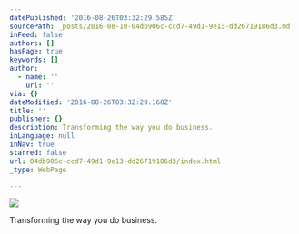 ```yaml
---
datePublished: '2016-08-26T03:32:29.585Z'
sourcePath: _posts/2016-08-10-04db906c-ccd7-49d1-9e13-dd26719186d3.md
inFeed: false
authors: []
hasPage: true
keywords: []
author:
  - name: ''
    url: ''
via: {}
dateModified: '2016-08-26T03:32:29.168Z'
title: ''
publisher: {}
description: Transforming the way you do business.
inLanguage: null
inNav: true
starred: false
url: 04db906c-ccd7-49d1-9e13-dd26719186d3/index.html
_type: WebPage

---
```

![](https://the-grid-user-content.s3-us-west-2.amazonaws.com/329e189d-c37d-47d9-9af1-02c517052c42.jpg)

Transforming the way you do business.